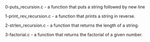 0-puts_recursion.c - a function that puts a string followed by new line

1-print_rev_recursion.c - a function that prints a string in reverse.

2-strlen_recursion.c - a function that returns the length of a string.

3-factorial.c - a function that returns the factorial of a given number.
